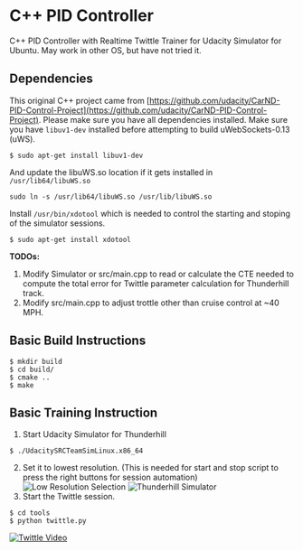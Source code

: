 # C++ PID Controller

C++ PID Controller with Realtime Twittle Trainer for Udacity Simulator for Ubuntu.  May work in other OS, but have not tried it.

## Dependencies

This original C++ project came from [https://github.com/udacity/CarND-PID-Control-Project](https://github.com/udacity/CarND-PID-Control-Project).  Please make sure you have all dependencies installed.  Make sure you have `libuv1-dev` installed before attempting to build uWebSockets-0.13 (uWS).

```
$ sudo apt-get install libuv1-dev
```

And update the libuWS.so location if it gets installed in `/usr/lib64/libuWS.so`

```
sudo ln -s /usr/lib64/libuWS.so /usr/lib/libuWS.so
```

Install `/usr/bin/xdotool` which is needed to control the starting and stoping of the simulator sessions.

```
$ sudo apt-get install xdotool
```

**TODOs:**
1. Modify Simulator or src/main.cpp to read or calculate the CTE needed to compute the total error for Twittle parameter calculation for Thunderhill track.
2. Modify src/main.cpp to adjust trottle other than cruise control at ~40 MPH.

## Basic Build Instructions

```
$ mkdir build
$ cd build/
$ cmake ..
$ make
```

## Basic Training Instruction

1. Start Udacity Simulator for Thunderhill
```
$ ./UdacitySRCTeamSimLinux.x86_64
```
2. Set it to lowest resolution.  (This is needed for start and stop script to press the right buttons for session automation)
![Low Resolution Selection](./images/lowestres.png)
![Thunderhill Simulator](./images/thunderhill-simulator.png)
3. Start the Twittle session.
```
$ cd tools
$ python twittle.py
```
[![Twittle Video](./images/twittlevideo.png)](https://youtu.be/oBRk1Nj6Cao)